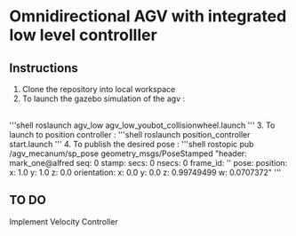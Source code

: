 # Omnidirectional AGV with integrated low level controlller 

## Instructions

1. Clone the repository into local workspace
2. To launch the gazebo simulation of the agv :
<br>
'''shell
roslaunch agv_low agv_low_youbot_collisionwheel.launch
'''
3. To launch to position controller :
'''shell
roslaunch position_controller start.launch
'''
4. To publish the desired pose :
'''shell
rostopic pub /agv_mecanum/sp_pose geometry_msgs/PoseStamped "header:                                                                                                                             mark_one@alfred
  seq: 0
  stamp:
    secs: 0
    nsecs: 0
  frame_id: ''
pose:
  position:
    x: 1.0
    y: 1.0
    z: 0.0
  orientation:
    x: 0.0
    y: 0.0
    z: 0.99749499
    w: 0.0707372"
'''

## TO DO
Implement Velocity Controller
